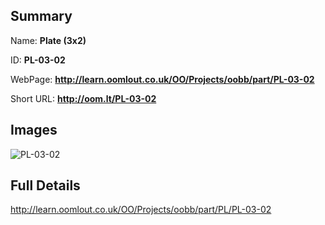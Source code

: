

## Summary
 
Name: __Plate (3x2)__

ID: __PL-03-02__

WebPage: __http://learn.oomlout.co.uk/OO/Projects/oobb/part/PL-03-02__

Short URL: __http://oom.lt/PL-03-02__


## Images
![PL-03-02](http://oomlout.com/oomlout-OOBB/part/PL/PL-03-02/OOBB-PL-03-02_420.png)




## Full Details

 http://learn.oomlout.co.uk/OO/Projects/oobb/part/PL/PL-03-02

